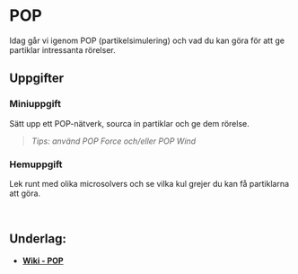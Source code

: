 # POP

Idag går vi igenom POP (partikelsimulering) och vad du kan göra för att ge partiklar intressanta rörelser.

## Uppgifter


### Miniuppgift

Sätt upp ett POP-nätverk, sourca in partiklar och ge dem rörelse.
> *Tips: använd POP Force och/eller POP Wind*

### Hemuppgift

Lek runt med olika microsolvers och se vilka kul grejer du kan få partiklarna att göra.



&nbsp;

## Underlag:
- [**Wiki - POP**](https://github.com/Studio-Konkret/Technical-Direction/wiki/POP)
